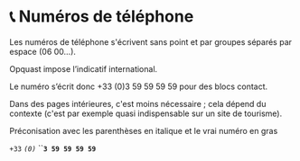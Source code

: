 # 📞 Numéros de téléphone

Les numéros de téléphone s'écrivent sans point et par groupes séparés par espace \(06 00…\).   
  
Opquast impose l’indicatif international.

Le numéro s’écrit donc +33 \(0\)3 59 59 59 59 pour des blocs contact.

Dans des pages intérieures, c'est moins nécessaire ; cela dépend du contexte \(c'est par exemple quasi indispensable sur un site de tourisme\).

Préconisation avec les parenthèses en italique et le vrai numéro en gras  
  


`+33` _`(0)`_ ``**`3 59 59 59 59`**  



